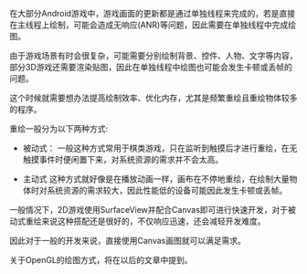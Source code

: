 在大部分Android游戏中，游戏画面的更新都是通过单独线程来完成的，若是直接在主线程上绘制，可能会造成无响应(ANR)等问题，因此需要在单独线程中完成绘图。

由于游戏场景有时会很复杂，可能需要分别绘制背景、控件、人物、文字等内容，部分3D游戏还需要渲染贴图，因此在单独线程中绘图也可能会发生卡顿或丢帧的问题。

这个时候就需要想办法提高绘制效率、优化内存，尤其是频繁重绘且重绘物体较多的程序。

重绘一般分为以下两种方式:

* 被动式： 一般这种方式常用于棋类游戏，只在监听到触摸后才进行重绘，在无触摸事件时便闲置下来，对系统资源的需求并不会太高。

* 主动式 这种方式就好像是在播放动画一样，画布在不停地重绘，在绘制大量物体时对系统资源的需求较大，因此性能低的设备可能因此发生卡顿或丢帧。

一般情况下，2D游戏使用SurfaceView并配合Canvas即可进行快速开发，对于被动式重绘来说这种搭配还是很好的，不仅响应迅速，还会减轻开发难度。

因此对于一般的开发来说，直接使用Canvas画图就可以满足需求。

关于OpenGL的绘图方式，将在以后的文章中提到。
